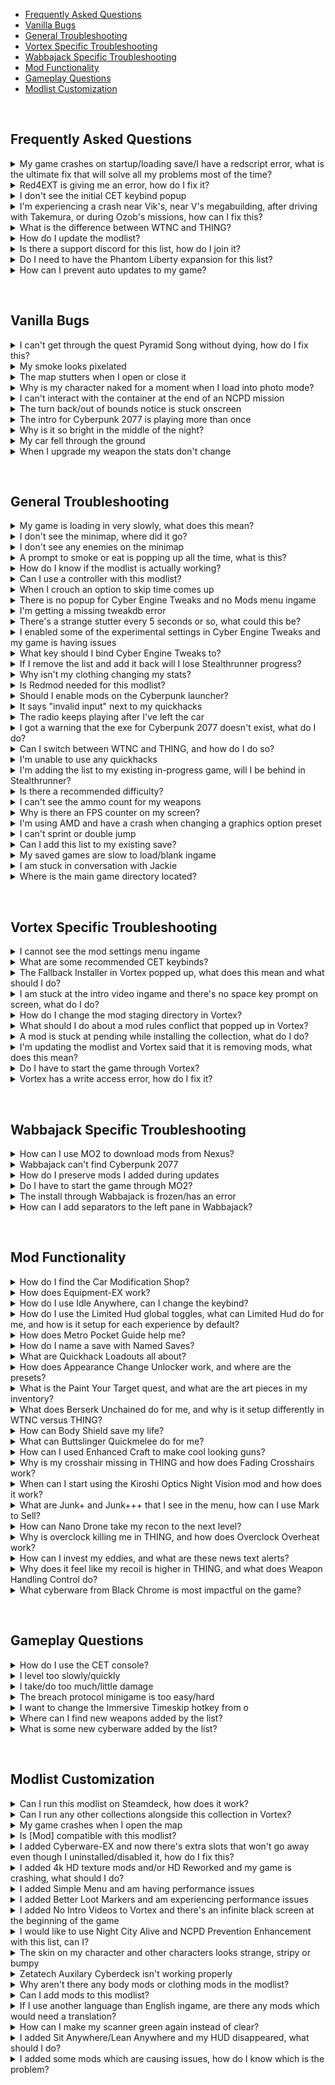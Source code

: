 - [Frequently Asked Questions](#frequently-asked-questions)
- [Vanilla Bugs](#vanilla-bugs)
- [General Troubleshooting](#general-troubleshooting)
- [Vortex Specific Troubleshooting](#vortex-specific-troubleshooting)
- [Wabbajack Specific Troubleshooting](#wabbajack-specific-troubleshooting)
- [Mod Functionality](#mod-functionality)
- [Gameplay Questions](#gameplay-questions)
- [Modlist Customization](#modlist-customization)

&#10240;

## Frequently Asked Questions

<details>
  <summary>My game crashes on startup/loading save/I have a redscript error, what is the ultimate fix that will solve all my problems most of the time?</summary>

![blue line](https://i.imgur.com/zRMDA4a.png)
  
Go side of Vortex and on the grey bar and click on **"Settings"**

![Redmod 1](https://i.imgur.com/ilpBWRY.png)

In the middle top of Vortex click on **"V2077 Settings"** and ensure that **"Automatically convert old-style 'archive' mods to REDmods on install"** is greyed out and not active

![Redmod 2](https://i.imgur.com/iSYsHmn.png)

![Redmod 3](https://i.imgur.com/nhjRZnF.png)

Left click on the grey part of any mod on the list in the mods section of Vortex to highlight the mod

![test1](https://i.imgur.com/dQX1fI9.png)

Now hit Control + A to highlight all mods and bring up a white bar at the bottom of Vortex. On this bar click Remove on the left side of it

![test2](https://i.imgur.com/AEc8cwh.png)

On the popup that comes up, ensure that delete archives checkbox is Not Ticked, and then click the orange Remove button on the bottom right

![test3](https://i.imgur.com/pI1ojet.png)

You will now see all the mods uninstalled and in blue in Vortex. If you see this, close out of Vortex.

![test4](https://i.imgur.com/mbWyDJX.png)

Go to your main Cyberpunk 2077 directory and delete the **all** folders except for **"archive"**

![tes5](https://i.imgur.com/AXG7U40.png)

Additionally delete the **"mod"** folder in **"Cyberpunk 2077/archive/pc/"**

![tes6](https://i.imgur.com/YW0s73X.png)

Now make sure you go and verify your game files through **Steam**, **GOG** or **Epic** so that it will reacquire the missing game files and get you back to a vanilla install, clearing the script error. Once the files are installed by your launcher, go to the website for the collection and add it to Vortex

![tes8](https://i.imgur.com/TLBR53V.png)

It will now install using the archives you had previously, so it won't need to download anything.
  
![blue line](https://i.imgur.com/zRMDA4a.png)
  
</details>

<details>
  <summary>Red4EXT is giving me an error, how do I fix it?</summary>
  
  ![blue line](https://i.imgur.com/zRMDA4a.png)
  
test

  ![blue line](https://i.imgur.com/zRMDA4a.png)
  
</details>

<details>
  <summary>I don't see the initial CET keybind popup</summary>
  
  ![blue line](https://i.imgur.com/zRMDA4a.png)
  
test

  ![blue line](https://i.imgur.com/zRMDA4a.png)
  
</details>

<details>
  <summary>I'm experiencing a crash near Vik's, near V's megabuilding, after driving with Takemura, or during Ozob's missions, how can I fix this?</summary>

   ![blue line](https://i.imgur.com/zRMDA4a.png)
  
test

  ![blue line](https://i.imgur.com/zRMDA4a.png)
  
</details>

<details>
  <summary>What is the difference between WTNC and THING?</summary>
  
  ![blue line](https://i.imgur.com/zRMDA4a.png)
  
test

  ![blue line](https://i.imgur.com/zRMDA4a.png)
  
</details>

<details>
  <summary>How do I update the modlist?</summary>
  
  ![blue line](https://i.imgur.com/zRMDA4a.png)
  
test

  ![blue line](https://i.imgur.com/zRMDA4a.png)
  
</details>

<details>
  <summary>Is there a support discord for this list, how do I join it?</summary>
  
  ![blue line](https://i.imgur.com/zRMDA4a.png)
  
test

  ![blue line](https://i.imgur.com/zRMDA4a.png)
  
</details>

<details>
  <summary>Do I need to have the Phantom Liberty expansion for this list?</summary>

   ![blue line](https://i.imgur.com/zRMDA4a.png)
  
test

  ![blue line](https://i.imgur.com/zRMDA4a.png)
  
</details>

<details>
  <summary>How can I prevent auto updates to my game?</summary>

  ![blue line](https://i.imgur.com/zRMDA4a.png)
  
Consult this guide on the [Modding Wiki](https://wiki.redmodding.org/cyberpunk-2077-modding/for-mod-users/users-modding-cyberpunk-2077/users-downgrading-preventing-auto-updates)

![blue line](https://i.imgur.com/zRMDA4a.png)
  
</details>

&#10240;

## Vanilla Bugs

<details>
  <summary>I can't get through the quest Pyramid Song without dying, how do I fix this?</summary>

   ![blue line](https://i.imgur.com/zRMDA4a.png)
  
test

  ![blue line](https://i.imgur.com/zRMDA4a.png)
  
</details>

<details>
  <summary>My smoke looks pixelated</summary>

   ![blue line](https://i.imgur.com/zRMDA4a.png)
  
test

  ![blue line](https://i.imgur.com/zRMDA4a.png)
  
</details>

<details>
  <summary>The map stutters when I open or close it</summary>

   ![blue line](https://i.imgur.com/zRMDA4a.png)
  
test

  ![blue line](https://i.imgur.com/zRMDA4a.png)
  
</details>

<details>
  <summary>Why is my character naked for a moment when I load into photo mode?</summary>

   ![blue line](https://i.imgur.com/zRMDA4a.png)
  
test

  ![blue line](https://i.imgur.com/zRMDA4a.png)
  
</details>

<details>
  <summary>I can't interact with the container at the end of an NCPD mission</summary>

   ![blue line](https://i.imgur.com/zRMDA4a.png)
  
test

  ![blue line](https://i.imgur.com/zRMDA4a.png)
  
</details>

<details>
  <summary>The turn back/out of bounds notice is stuck onscreen</summary>

   ![blue line](https://i.imgur.com/zRMDA4a.png)
  
test

  ![blue line](https://i.imgur.com/zRMDA4a.png)
  
</details>

<details>
  <summary>The intro for Cyberpunk 2077 is playing more than once</summary>

   ![blue line](https://i.imgur.com/zRMDA4a.png)
  
test

  ![blue line](https://i.imgur.com/zRMDA4a.png)
  
</details>

<details>
  <summary>Why is it so bright in the middle of the night?</summary>

  ![blue line](https://i.imgur.com/zRMDA4a.png)
  
  This is a vanilla game error and has been reported to CDPR, hopefully they will patch this in the future

  ![blue line](https://i.imgur.com/zRMDA4a.png)
  
</details>

<details>
  <summary>My car fell through the ground</summary>

  ![blue line](https://i.imgur.com/zRMDA4a.png)
  
  This is a vanilla game error and has been reported to CDPR, hopefully they will patch this in the future

  ![blue line](https://i.imgur.com/zRMDA4a.png)
  
</details>

<details>
  <summary>When I upgrade my weapon the stats don't change</summary>

  ![blue line](https://i.imgur.com/zRMDA4a.png)
  
  If you notice this happening on the crafting screen, don't continue to try to upgrade the gun. Reload your save and the issue will be resolved

  ![blue line](https://i.imgur.com/zRMDA4a.png)
  
</details>

&#10240;

## General Troubleshooting

<details>
  <summary>My game is loading in very slowly, what does this mean?</summary>

   ![blue line](https://i.imgur.com/zRMDA4a.png)
  
test

  ![blue line](https://i.imgur.com/zRMDA4a.png)
  
</details>

<details>
  <summary>I don't see the minimap, where did it go?</summary>

   ![blue line](https://i.imgur.com/zRMDA4a.png)
  
test

  ![blue line](https://i.imgur.com/zRMDA4a.png)
  
</details>

<details>
  <summary>I don't see any enemies on the minimap</summary>

   ![blue line](https://i.imgur.com/zRMDA4a.png)
  
test

  ![blue line](https://i.imgur.com/zRMDA4a.png)
  
</details>

<details>
  <summary>A prompt to smoke or eat is popping up all the time, what is this?</summary>

   ![blue line](https://i.imgur.com/zRMDA4a.png)
  
test

  ![blue line](https://i.imgur.com/zRMDA4a.png)
  
</details>

<details>
  <summary>How do I know if the modlist is actually working?</summary>

   ![blue line](https://i.imgur.com/zRMDA4a.png)
  
test

  ![blue line](https://i.imgur.com/zRMDA4a.png)
  
</details>

<details>
  <summary>Can I use a controller with this modlist?</summary>

   ![blue line](https://i.imgur.com/zRMDA4a.png)
  
test

  ![blue line](https://i.imgur.com/zRMDA4a.png)
  
</details>

<details>
  <summary>When I crouch an option to skip time comes up</summary>

   ![blue line](https://i.imgur.com/zRMDA4a.png)
  
test

  ![blue line](https://i.imgur.com/zRMDA4a.png)
  
</details>

<details>
  <summary>There is no popup for Cyber Engine Tweaks and no Mods menu ingame</summary>

   ![blue line](https://i.imgur.com/zRMDA4a.png)
  
test

  ![blue line](https://i.imgur.com/zRMDA4a.png)
  
</details>

<details>
  <summary>I'm getting a missing tweakdb error</summary>

   ![blue line](https://i.imgur.com/zRMDA4a.png)
  
test

  ![blue line](https://i.imgur.com/zRMDA4a.png)
  
</details>

<details>
  <summary>There's a strange stutter every 5 seconds or so, what could this be?</summary>

   ![blue line](https://i.imgur.com/zRMDA4a.png)
  
test

  ![blue line](https://i.imgur.com/zRMDA4a.png)
  
</details>

<details>
  <summary>I enabled some of the experimental settings in Cyber Engine Tweaks and my game is having issues</summary>

   ![blue line](https://i.imgur.com/zRMDA4a.png)
  
test

  ![blue line](https://i.imgur.com/zRMDA4a.png)
  
</details>

<details>
  <summary>What key should I bind Cyber Engine Tweaks to?</summary>

   ![blue line](https://i.imgur.com/zRMDA4a.png)
  
test

  ![blue line](https://i.imgur.com/zRMDA4a.png)
  
</details>

<details>
  <summary>If I remove the list and add it back will I lose Stealthrunner progress?</summary>

   ![blue line](https://i.imgur.com/zRMDA4a.png)
  
test

  ![blue line](https://i.imgur.com/zRMDA4a.png)
  
</details>

<details>
  <summary>Why isn't my clothing changing my stats?</summary>

   ![blue line](https://i.imgur.com/zRMDA4a.png)
  
test

  ![blue line](https://i.imgur.com/zRMDA4a.png)
  
</details>

<details>
  <summary>Is Redmod needed for this modlist?</summary>

   ![blue line](https://i.imgur.com/zRMDA4a.png)
  
test

  ![blue line](https://i.imgur.com/zRMDA4a.png)
  
</details>

<details>
  <summary>Should I enable mods on the Cyberpunk launcher?</summary>

   ![blue line](https://i.imgur.com/zRMDA4a.png)
  
test

  ![blue line](https://i.imgur.com/zRMDA4a.png)
  
</details>

<details>
  <summary>It says "invalid input" next to my quickhacks</summary>

   ![blue line](https://i.imgur.com/zRMDA4a.png)
  
test

  ![blue line](https://i.imgur.com/zRMDA4a.png)
  
</details>

<details>
  <summary>The radio keeps playing after I've left the car</summary>

   ![blue line](https://i.imgur.com/zRMDA4a.png)
  
test

  ![blue line](https://i.imgur.com/zRMDA4a.png)
  
</details>

<details>
  <summary>I got a warning that the exe for Cyberpunk 2077 doesn't exist, what do I do?</summary>

   ![blue line](https://i.imgur.com/zRMDA4a.png)
  
test

  ![blue line](https://i.imgur.com/zRMDA4a.png)
  
</details>

<details>
  <summary>Can I switch between WTNC and THING, and how do I do so?</summary>

   ![blue line](https://i.imgur.com/zRMDA4a.png)
  
test

  ![blue line](https://i.imgur.com/zRMDA4a.png)
  
</details>

<details>
  <summary>I'm unable to use any quickhacks</summary>

   ![blue line](https://i.imgur.com/zRMDA4a.png)
  
test

  ![blue line](https://i.imgur.com/zRMDA4a.png)
  
</details>

<details>
  <summary>I'm adding the list to my existing in-progress game, will I be behind in Stealthrunner?</summary>

   ![blue line](https://i.imgur.com/zRMDA4a.png)
  
test

  ![blue line](https://i.imgur.com/zRMDA4a.png)
  
</details>

<details>
  <summary>Is there a recommended difficulty?</summary>

   ![blue line](https://i.imgur.com/zRMDA4a.png)
  
test

  ![blue line](https://i.imgur.com/zRMDA4a.png)
  
</details>

<details>
  <summary>I can't see the ammo count for my weapons</summary>

   ![blue line](https://i.imgur.com/zRMDA4a.png)
  
test

  ![blue line](https://i.imgur.com/zRMDA4a.png)
  
</details>

<details>
  <summary>Why is there an FPS counter on my screen?</summary>

   ![blue line](https://i.imgur.com/zRMDA4a.png)
  
test

  ![blue line](https://i.imgur.com/zRMDA4a.png)
  
</details>

<details>
  <summary>I'm using AMD and have a crash when changing a graphics option preset</summary>

   ![blue line](https://i.imgur.com/zRMDA4a.png)
  
test

  ![blue line](https://i.imgur.com/zRMDA4a.png)
  
</details>

<details>
  <summary>I can't sprint or double jump</summary>

   ![blue line](https://i.imgur.com/zRMDA4a.png)
  
test

  ![blue line](https://i.imgur.com/zRMDA4a.png)
  
</details>

<details>
  <summary>Can I add this list to my existing save?</summary>

  ![blue line](https://i.imgur.com/zRMDA4a.png)
  
  **You can add this list to an existing vanilla save with no issues.** If you're adding this to a previously modded save, it would depend on the mods that were   associated. Sometimes mods that add items to the game through ArchiveXL can be baked into the save, and if that mod is no longer there, would cause the game to crash.
  
 ![blue line](https://i.imgur.com/zRMDA4a.png)
  
</details>

<details>
  <summary>My saved games are slow to load/blank ingame</summary>

  ![blue line](https://i.imgur.com/zRMDA4a.png)
  
  ![faq 5](https://raw.githubusercontent.com/z9er/CyberpunkTHING/main/resources/images/FAQ/faq%205.png)
  
  If you run into the error displayed above, you will want to disable cloud saves as that game setting can cause this issue.
  
  On the left side of the main menu, click on **"Settings"**
  
  ![faq 6](https://raw.githubusercontent.com/z9er/CyberpunkTHING/main/resources/images/FAQ/faq%206.png)
  
  At the top click **"Gameplay"**
  
  ![faq 7](https://raw.githubusercontent.com/z9er/CyberpunkTHING/main/resources/images/FAQ/faq%207.png)
  
  Scroll down to **"Enable cross-platform Saves"** and ensure that it is turned off
  
  ![faq 8](https://raw.githubusercontent.com/z9er/CyberpunkTHING/main/resources/images/FAQ/faq%208.png)
  
   ![blue line](https://i.imgur.com/zRMDA4a.png)
  
</details>

<details>
  <summary>I am stuck in conversation with Jackie</summary>

  ![blue line](https://i.imgur.com/zRMDA4a.png)
  
  You're sitting sharing a nice moment pondering the future's opportunities with Jackie at the food stand outside of your apartment, and you need to call the car in order to "feel the factory new ride". If your hints are disabled it won't tell you what to do, but you'll want to call your vehicle, default keybind is **"V"**
  
  ![faq 21](https://raw.githubusercontent.com/z9er/CyberpunkTHING/main/resources/images/FAQ/faq%2021.png)
  
  ![blue line](https://i.imgur.com/zRMDA4a.png)
  
</details>

<details>
  <summary>Where is the main game directory located?</summary>

  ![blue line](https://i.imgur.com/zRMDA4a.png)
  
 test
  
  ![blue line](https://i.imgur.com/zRMDA4a.png)
  
</details>

&#10240;

## Vortex Specific Troubleshooting

<details>
  <summary>I cannot see the mod settings menu ingame</summary>

  ![blue line](https://i.imgur.com/zRMDA4a.png)
  
  This is often associated with the **Vortex Redmod Autoconversion** being toggled on. It is off by default, but if it has done the autoconversion you will need to go through a process to correct this, and you will not have to redownload the associated mods. Go to the left side of Vortex to the grey bar and click on **"Settings"**
  
  ![faq 33](https://raw.githubusercontent.com/z9er/CyberpunkTHING/main/resources/images/FAQ/faq%2033.png)
  
Go to the middle top grey bar and click on **"V2077 Settings"** and ensure that **"Automatically convert old style 'archive' mods to REDmods on install"** is greyed out and is not active
  
  ![faq 34](https://raw.githubusercontent.com/z9er/CyberpunkTHING/main/resources/images/FAQ/faq%2034.png)
  
  ![faq 35](https://raw.githubusercontent.com/z9er/CyberpunkTHING/main/resources/images/FAQ/faq%2035.png)
  
Go to the left hand side of vortex and click on **"Mods"** on the grey bar
  
  ![faq 36](https://raw.githubusercontent.com/z9er/CyberpunkTHING/main/resources/images/FAQ/faq%2036.png)
  
 Left click on the mod at the top of the list in the middle of the screen to highlight it
  
  ![faq 37](https://raw.githubusercontent.com/z9er/CyberpunkTHING/main/resources/images/FAQ/faq%2037.png)
  
Scroll to the bottom mod in the list and shift + left click it in order to highlight all of the mods
  
  ![faq 38](https://raw.githubusercontent.com/z9er/CyberpunkTHING/main/resources/images/FAQ/faq%2038.png)
  
  On the white bar that has appeared at the very bottom of the list click **"Remove"**
  
  ![faq 39](https://raw.githubusercontent.com/z9er/CyberpunkTHING/main/resources/images/FAQ/faq%2039.png)
  
  In the popup that appears ensure that **"Remove Mod"** is ticked with a blue and white checkmark, but that **"Delete Archive"** remains unticked and clear
  
  ![faq 40](https://raw.githubusercontent.com/z9er/CyberpunkTHING/main/resources/images/FAQ/faq%2040.png)
  
 Click **"Remove"** at the bottom right of the popup 
  
  ![faq 41](https://raw.githubusercontent.com/z9er/CyberpunkTHING/main/resources/images/FAQ/faq%2041.png)
  
 In the next popup, tick the box for **"Apply to Recommended Mods"** so that a blue and white checkmark appears 
  
  ![faq 42](https://raw.githubusercontent.com/z9er/CyberpunkTHING/main/resources/images/FAQ/faq%2042.png)
  
  ![faq 43](https://raw.githubusercontent.com/z9er/CyberpunkTHING/main/resources/images/FAQ/faq%2043.png)
  
Then click on **"Disable"** bottom right of the grey popup  
  
  ![faq 44](https://raw.githubusercontent.com/z9er/CyberpunkTHING/main/resources/images/FAQ/faq%2044.png)
  
The list of mods will now show as **"Uninstalled"** in blue
  
  ![faq 45](https://raw.githubusercontent.com/z9er/CyberpunkTHING/main/resources/images/FAQ/faq%2045.png)
  
Scroll down to the mod **"Cyberpunk Thing"** and left click it 
  
  ![faq 46](https://raw.githubusercontent.com/z9er/CyberpunkTHING/main/resources/images/FAQ/faq%2046.png)
  
  After highlighting **"Cyberpunk Thing"** right click it and left click **"Install"**
  
  ![faq 47](https://raw.githubusercontent.com/z9er/CyberpunkTHING/main/resources/images/FAQ/faq%2047.png)
  
  In the popup that appears click **"Install Now"**
  
  ![faq 48](https://raw.githubusercontent.com/z9er/CyberpunkTHING/main/resources/images/FAQ/faq%2048.png)
  
 These steps will undo the REDmod autoconversion that vortex performed and will correct your install without you having to redownload any mods
  
  ![blue line](https://i.imgur.com/zRMDA4a.png)
  
</details>

<details>
  <summary>What are some recommended CET keybinds?</summary>

  ![blue line](https://i.imgur.com/zRMDA4a.png)
  
  Some binding recommendations for important features
  
  ![faq 49](https://raw.githubusercontent.com/z9er/CyberpunkTHING/main/resources/images/FAQ/faq%2049.png)
  
  ![blue line](https://i.imgur.com/zRMDA4a.png)
  
</details>

<details>
  <summary>The Fallback Installer in Vortex popped up, what does this mean and what should I do?</summary>

  ![blue line](https://i.imgur.com/zRMDA4a.png)
  
test

  ![blue line](https://i.imgur.com/zRMDA4a.png)
  
</details>

<details>
  <summary>I am stuck at the intro video ingame and there's no space key prompt on screen, what do I do?</summary>

  ![blue line](https://i.imgur.com/zRMDA4a.png)
  
test

  ![blue line](https://i.imgur.com/zRMDA4a.png)
  
</details>

<details>
  <summary>How do I change the mod staging directory in Vortex?</summary>

  ![blue line](https://i.imgur.com/zRMDA4a.png)
  
test

  ![blue line](https://i.imgur.com/zRMDA4a.png)
  
</details>

<details>
  <summary>What should I do about a mod rules conflict that popped up in Vortex?</summary>

  ![blue line](https://i.imgur.com/zRMDA4a.png)
  
test

  ![blue line](https://i.imgur.com/zRMDA4a.png)
  
</details>

<details>
  <summary>A mod is stuck at pending while installing the collection, what do I do?</summary>

  ![blue line](https://i.imgur.com/zRMDA4a.png)
  
test

  ![blue line](https://i.imgur.com/zRMDA4a.png)
  
</details>

<details>
  <summary>I'm updating the modlist and Vortex said that it is removing mods, what does this mean?</summary>

  ![blue line](https://i.imgur.com/zRMDA4a.png)
  
test

  ![blue line](https://i.imgur.com/zRMDA4a.png)
  
</details>

<details>
  <summary>Do I have to start the game through Vortex?</summary>

  ![blue line](https://i.imgur.com/zRMDA4a.png)
  
test

  ![blue line](https://i.imgur.com/zRMDA4a.png)
  
</details>

<details>
  <summary>Vortex has a write access error, how do I fix it?</summary>

  ![blue line](https://i.imgur.com/zRMDA4a.png)
  
test

  ![blue line](https://i.imgur.com/zRMDA4a.png)
  
</details>

&#10240;

## Wabbajack Specific Troubleshooting

<details>
  
  <summary>How can I use MO2 to download mods from Nexus?</summary>

  ![blue line](https://i.imgur.com/zRMDA4a.png)
  
  In **MO2**, click on the wrench icon on the top bar
  
  ![faq 51](https://raw.githubusercontent.com/z9er/CyberpunkTHING/main/resources/images/FAQ/faq%2051.png)
  
  In the popup click on **"Nexus"**
  
  ![faq 52](https://raw.githubusercontent.com/z9er/CyberpunkTHING/main/resources/images/FAQ/faq%2052.png)
  
  Click on **"Associate with 'Download with manager' Links"** and approve its request
  
  ![faq 53](https://raw.githubusercontent.com/z9er/CyberpunkTHING/main/resources/images/FAQ/faq%2053.png)
  
![blue line](https://i.imgur.com/zRMDA4a.png)
  
</details>

<details>
  <summary>Wabbajack can't find Cyberpunk 2077</summary>

  ![blue line](https://i.imgur.com/zRMDA4a.png)
  
  One common cause for this is the **Wabbajack** client not being on the same hard drive as the game install, another is forgetting to have **Steam** or **GOG** verify and reacquire files as part of doing a cleaning of your Cyberpunk 2077 install
  
  ![blue line](https://i.imgur.com/zRMDA4a.png)
  
</details>

<details>
  <summary>How do I preserve mods I added during updates</summary>

  ![blue line](https://i.imgur.com/zRMDA4a.png)
  
    In **MO2**, click on the disc icon in the top bar:
  
  ![faq xx](https://i.imgur.com/c1yv5LO.png)
  
  In the popup, navigate to your chosen mod. Highlight the file, verify your selection, and click open.
  
  ![faq xx](https://i.imgur.com/beTQwAS.png)
  
  In this new popup, add the modifier "[NoDelete]" to the beginning of the mod name.
  
  ![faq xx](https://i.imgur.com/KaUAyjZ.png)
  
  Verify the change from previous step within **MO2**.
  
  ![faq xx](https://i.imgur.com/TOaOVQQ.png)
  &#10240;
  
  ![blue line](https://i.imgur.com/zRMDA4a.png)
  
</details>

<details>
  <summary>Do I have to start the game through MO2?</summary>

  ![blue line](https://i.imgur.com/zRMDA4a.png)
  
test

  ![blue line](https://i.imgur.com/zRMDA4a.png)
  
</details>

<details>
  <summary>The install through Wabbajack is frozen/has an error</summary>

  ![blue line](https://i.imgur.com/zRMDA4a.png)
  
test

  ![blue line](https://i.imgur.com/zRMDA4a.png)
  
</details>

<details>
  <summary>How can I add separators to the left pane in Wabbajack?</summary>

  ![blue line](https://i.imgur.com/zRMDA4a.png)
  
test

  ![blue line](https://i.imgur.com/zRMDA4a.png)
  
</details>

&#10240;


## Mod Functionality

<details>
  <summary>How do I find the Car Modification Shop?</summary>

 ![blue line](https://i.imgur.com/zRMDA4a.png)
  
  When on your map, on the left side ensure that when on **"FILTER: CUSTOM"** that the **"DROP POINT"** section is highlighted and the wrench icon for the [Car Modification Shop](https://www.nexusmods.com/cyberpunk2077/mods/4034) will appear in Northeast Watson
  
  ![faq 28](https://raw.githubusercontent.com/z9er/CyberpunkTHING/main/resources/images/FAQ/faq%2028.png)
  ![faq 29](https://raw.githubusercontent.com/z9er/CyberpunkTHING/main/resources/images/FAQ/faq%2029.png)
  
![blue line](https://i.imgur.com/zRMDA4a.png)
  
</details>

<details>
  <summary>How does Equipment-EX work?</summary>

![blue line](https://i.imgur.com/zRMDA4a.png)

### Overview
  
- New transmog system with 50+ clothing slots
- A brand-new UI accessible from Hub menu and V's apartments
- Allows you to manage an unlimited amount of outfits with your names
- Converts your existing wardrobe sets to a new system at a first launch
- Works with vanilla and custom items

### How to Use

- The outfit manager is accessible through the new "Wardrobe" button in the Inventory menu or from wardrobe call in V's apartments
- On the right side of the screen, you will see all compatible gear grouped by slots
- By clicking on a button with three lines above the item list you can choose what items you want to see: current inventory, stash, wardrobe memory
- Clicking on any item will activate outfit mode, which applies the visuals of the selected items to your character over equipped gear
- To equip item in another slot, move cursor over the item and hold displayed hotkey (F on keyboard)
- To unequip all currently equipped items, move cursor over the preview puppet and press displayed hotkey (X on keyboard)
- On the left side of the screen, you will see a list of your outfits
- The "Save outfit" button becomes available when outfit mode is active
- To equip a previously saved outfit, just click on the name in the list
- To delete an outfit, hover over the outfit and press the hotkey from the hint (X on keyboard)
- To disable the outfit mode, you can select "No outfit" or unequip the outfit from the Inventory menu
- In photo mode, you will find the option to change outfits on the fly in the pose section

![blue line](https://i.imgur.com/zRMDA4a.png)

</details>

<details>
  <summary>How do I use Idle Anywhere, can I change the keybind?</summary>

 ![blue line](https://i.imgur.com/zRMDA4a.png)
  
Visit V's starting apartment in H10. You only need to do this once to 'activate' the mod.
Press the Sprint input while the following is true:

- Stood still (not sat, or crouched)
- Not in a moving elevator (probably can't be vehicle surf either)
- Out of combat
- Have empty hands
- Not looking directly up or down
- Not scanning (zooming is okay)

Press Sprint again to manually hide it.

The menu will also not work when controlling surveilance systems, in Brain Dances, and shouldn't work in Johnny's memories either.
If you do have/use the option while in conversation with NPCs just be aware that it can sometimes cause NPCs to sound distant/quiet during the animation(s)
  
 ![blue line](https://i.imgur.com/zRMDA4a.png)
  
</details>

<details>
  <summary>How do I use the Limited Hud global toggles, what can Limited Hud do for me, and how is it setup for each experience by default?</summary>

![blue line](https://i.imgur.com/zRMDA4a.png)
  
The mods adds two additional in-game hotkeys which you can use to toggle widgets visibility:

**Global Toggle:** global hotkey which you can use to toggle visibility for any module combination by your choice. By default it toggles Minimap, Quest Tracker and Quest Markers modules (**F8** by default).

**Minimap Toggle:** a separate hotkey to toggle minimap visibility (**F6** by default)
  
![blue line](https://i.imgur.com/zRMDA4a.png)
  
</details>

<details>
  <summary>How does Metro Pocket Guide help me?</summary>

  ![blue line](https://i.imgur.com/zRMDA4a.png)
  
- Open world map menu
- Press "Route" button at the bottom of the screen
- Select starting metro station
- Select destination station and press "Сonfirm"
- Enter the subway and follow the tracked route
  
![blue line](https://i.imgur.com/zRMDA4a.png)
  
</details>

<details>
  <summary>How do I name a save with Named Saves?</summary>

  ![blue line](https://i.imgur.com/zRMDA4a.png)
  
  You're about to create a manual save, but don't just immediately click it. If you look at the top left above that you will see where you can add a name to your save
  
  ![faq 27](https://raw.githubusercontent.com/z9er/CyberpunkTHING/main/resources/images/FAQ/faq%2027.png)
  
 ![blue line](https://i.imgur.com/zRMDA4a.png)
  
</details>

<details>
  <summary>What are Quickhack Loadouts all about?</summary>

  ![blue line](https://i.imgur.com/zRMDA4a.png)

Lets you set up to 5 Quickhack loadouts for your Cyberdeck with an easy to use interface in the cyberdeck equip menu. Give each loadout a custom name; save and load loadouts at any time. This mod relieves the frustration of slowly changing your equipped quickhacks every time you want to switch from combat hacks to stealth, or whatever it is you need. There are 5 loadout slots. You can rename the title of each slot by clicking on the title and typing with a keyboard.

### Saving

When you click the "Save" button, the currently equipped quickhacks are saved to that loadout, and the current name of the loadout is saved. If you save while there are no loadouts equipped, an empty loadout is saved. Saved loadouts can be overwritten, including with an empty loadout.

### Loading

When you click the "Load" button, the quickhacks stored in that loadout are equipped. If there are no quickhacks stored in the loadout, then the Load button will be disabled. When you hover over a Load button, a tooltip displays the quickhacks in the loadout.

![loading image](https://i.imgur.com/c0rF9qF.png)
  
 ![blue line](https://i.imgur.com/zRMDA4a.png)
  
</details>

<details>
  <summary>How does Appearance Change Unlocker work, and where are the presets?</summary>
  
  ![blue line](https://i.imgur.com/zRMDA4a.png)
  
test

  ![blue line](https://i.imgur.com/zRMDA4a.png)
  
</details>

<details>
  <summary>What is the Paint Your Target quest, and what are the art pieces in my inventory?</summary>
  
  ![blue line](https://i.imgur.com/zRMDA4a.png)
  
test

  ![blue line](https://i.imgur.com/zRMDA4a.png)
  
</details>

<details>
  <summary>What does Berserk Unchained do for me, and why is it setup differently in WTNC versus THING?</summary>
  
  ![blue line](https://i.imgur.com/zRMDA4a.png)
  
test

  ![blue line](https://i.imgur.com/zRMDA4a.png)
  
</details>

<details>
  <summary>How can Body Shield save my life?</summary>
  
  ![blue line](https://i.imgur.com/zRMDA4a.png)
  
test

  ![blue line](https://i.imgur.com/zRMDA4a.png)
  
</details>

<details>
  <summary>What can Buttslinger Quickmelee do for me?</summary>
  
  ![blue line](https://i.imgur.com/zRMDA4a.png)
  
test

  ![blue line](https://i.imgur.com/zRMDA4a.png)
  
</details>

<details>
  <summary>How can I used Enhanced Craft to make cool looking guns?</summary>
  
  ![blue line](https://i.imgur.com/zRMDA4a.png)
  
test

  ![blue line](https://i.imgur.com/zRMDA4a.png)
  
</details>

<details>
  <summary>Why is my crosshair missing in THING and how does Fading Crosshairs work?</summary>
  
  ![blue line](https://i.imgur.com/zRMDA4a.png)
  
test

  ![blue line](https://i.imgur.com/zRMDA4a.png)
  
</details>

<details>
  <summary>When can I start using the Kiroshi Optics Night Vision mod and how does it work?</summary>
  
  ![blue line](https://i.imgur.com/zRMDA4a.png)
  
test

  ![blue line](https://i.imgur.com/zRMDA4a.png)
  
</details>

<details>
  <summary>What are Junk+ and Junk+++ that I see in the menu, how can I use Mark to Sell?</summary>
  
  ![blue line](https://i.imgur.com/zRMDA4a.png)
  
test

  ![blue line](https://i.imgur.com/zRMDA4a.png)
  
</details>

<details>
  <summary>How can Nano Drone take my recon to the next level?</summary>
  
  ![blue line](https://i.imgur.com/zRMDA4a.png)
  
test

  ![blue line](https://i.imgur.com/zRMDA4a.png)
  
</details>

<details>
  <summary>Why is overclock killing me in THING, and how does Overclock Overheat work?</summary>
  
  ![blue line](https://i.imgur.com/zRMDA4a.png)
  
test

  ![blue line](https://i.imgur.com/zRMDA4a.png)
  
</details>

<details>
  <summary>How can I invest my eddies, and what are these news text alerts?</summary>
  
  ![blue line](https://i.imgur.com/zRMDA4a.png)
  
test

  ![blue line](https://i.imgur.com/zRMDA4a.png)
  
</details>

<details>
  <summary>Why does it feel like my recoil is higher in THING, and what does Weapon Handling Control do?</summary>
  
  ![blue line](https://i.imgur.com/zRMDA4a.png)
  
test

  ![blue line](https://i.imgur.com/zRMDA4a.png)
  
</details>

<details>
  <summary>What cyberware from Black Chrome is most impactful on the game?</summary>
  
  ![blue line](https://i.imgur.com/zRMDA4a.png)
  
test

  ![blue line](https://i.imgur.com/zRMDA4a.png)
  
</details>

&#10240;

## Gameplay Questions

<details>
  <summary>How do I use the CET console?</summary>

  ![blue line](https://i.imgur.com/zRMDA4a.png)
  
  You can find a guide on some useful CET console commands [here](https://wiki.redmodding.org/cyber-engine-tweaks/console/how-do-i)
  
   ![blue line](https://i.imgur.com/zRMDA4a.png)
  
</details>

<details>
  <summary>I level too slowly/quickly</summary>

  ![blue line](https://i.imgur.com/zRMDA4a.png)
  
  Adjustments to leveling can be made by going to **"Mods"** in the main menu
  
  ![faq 57](https://raw.githubusercontent.com/z9er/CyberpunkTHING/main/resources/images/FAQ/faq%2057.png)
  
  Go to **"RMK Mods"**
  
  ![faq 58](https://raw.githubusercontent.com/z9er/CyberpunkTHING/main/resources/images/FAQ/faq%2058.png)
  
  Scroll to **"Simple XP Multiplier"** and adjust any values to your liking
  
  ![faq 59](https://raw.githubusercontent.com/z9er/CyberpunkTHING/main/resources/images/FAQ/faq%2059.png)
  
  ![blue line](https://i.imgur.com/zRMDA4a.png)
  
</details>

<details>
  <summary>I take/do too much/little damage</summary>

  ![blue line](https://i.imgur.com/zRMDA4a.png)
  
  Adjustments to damage taken or done can be made by going to **"Mods"** in the main menu
  
  ![faq 60](https://raw.githubusercontent.com/z9er/CyberpunkTHING/main/resources/images/FAQ/faq%2060.png)
  
  Go to **"DMG. SCALING"**
  
  ![faq 61](https://i.imgur.com/JsM1FLQ.png)
  
  Scroll to the **"Damage to NPC Multiplier"** or **"Damage to Player Multiplier"** and adjust any values to your liking
  
  ![faq 62](https://raw.githubusercontent.com/z9er/CyberpunkTHING/main/resources/images/FAQ/faq%2062.png)
  ![faq 63](https://raw.githubusercontent.com/z9er/CyberpunkTHING/main/resources/images/FAQ/faq%2063.png)
  
  ![blue line](https://i.imgur.com/zRMDA4a.png)
  
</details>

<details>
  <summary>The breach protocol minigame is too easy/hard</summary>

  ![blue line](https://i.imgur.com/zRMDA4a.png)
  
  Adjustments to the breach protocol can be made by going to **"Mods"** in the main menu
  
  ![faq 64](https://raw.githubusercontent.com/z9er/CyberpunkTHING/main/resources/images/FAQ/faq%2064.png)
  
  Go to **"RMK Mods"**
  
  ![faq 65](https://raw.githubusercontent.com/z9er/CyberpunkTHING/main/resources/images/FAQ/faq%2065.png)
  
  Scroll to the **"Challenging Breach Minigame"** and adjust any values to your liking
  
  ![faq 66](https://raw.githubusercontent.com/z9er/CyberpunkTHING/main/resources/images/FAQ/faq%2066.png)
  
  ![blue line](https://i.imgur.com/zRMDA4a.png)
  
</details>

<details>
  <summary>I want to change the Immersive Timeskip hotkey from o</summary>
 
![blue line](https://i.imgur.com/zRMDA4a.png)
  
  ```
  FOR VORTEX USERS
  ```
  
  In your main Cyberpunk 2077 directory, navigate to **"r6\input"** and open **"ImmersiveTimeskip.xml**
  
  ![faq 71](https://raw.githubusercontent.com/z9er/CyberpunkTHING/main/resources/images/FAQ/faq%2071.png)
  
  ```
  FOR WABBAJACK USERS
  ```
  
  In **MO2** in the left panel left click **"Immersive Timeskip"** to highlight it, then right click it and select **"Open in Explorer"**
  
  ![faq 72](https://raw.githubusercontent.com/z9er/CyberpunkTHING/main/resources/images/FAQ/faq%2072.png)
  
  Navigate to **"Root\r6\Input"**
  
  ![faq 73](https://raw.githubusercontent.com/z9er/CyberpunkTHING/main/resources/images/FAQ/faq%2073.png)
  
  ```
  Continued for Both
  ```
  
  **"ImmersiveTimeskip.xml** can be customized to choose whatever keybinds you would like, [a full list of CDPR's method for key naming here](https://pastebin.com/nsQ1cqi8)
  
  ![faq 74](https://raw.githubusercontent.com/z9er/CyberpunkTHING/main/resources/images/FAQ/faq%2074.png)
  
![blue line](https://i.imgur.com/zRMDA4a.png)
  
</details>

<details>
  <summary>Where can I find new weapons added by the list?</summary>

  ![blue line](https://i.imgur.com/zRMDA4a.png)
  
test

  ![blue line](https://i.imgur.com/zRMDA4a.png)
  
</details>

<details>
  <summary>What is some new cyberware added by the list?</summary>

  ![blue line](https://i.imgur.com/zRMDA4a.png)
  
test

  ![blue line](https://i.imgur.com/zRMDA4a.png)
  
</details>

&#10240;


## Modlist Customization

<details>
  <summary>Can I run this modlist on Steamdeck, how does it work?</summary>

   ![blue line](https://i.imgur.com/zRMDA4a.png)
  
test

  ![blue line](https://i.imgur.com/zRMDA4a.png)
  
</details>

<details>
  <summary>Can I run any other collections alongside this collection in Vortex?</summary>

  ![blue line](https://i.imgur.com/zRMDA4a.png)
  
test

  ![blue line](https://i.imgur.com/zRMDA4a.png)
  
</details>

<details>
  <summary>My game crashes when I open the map</summary>

  ![blue line](https://i.imgur.com/zRMDA4a.png)
  
  This is associated with a **Reshade** version issue. As this list does not include and is not tested for any reshade, adding one is at your own risk, and this is one of a multitude of issues that can arise in using one
  
   ![blue line](https://i.imgur.com/zRMDA4a.png)
  
</details>

<details>
  <summary>Is [Mod] compatible with this modlist?</summary>

  ![blue line](https://i.imgur.com/zRMDA4a.png)
  
test

  ![blue line](https://i.imgur.com/zRMDA4a.png)
  
</details>

<details>
  <summary>I added Cyberware-EX and now there's extra slots that won't go away even though I uninstalled/disabled it, how do I fix this?</summary>

  ![blue line](https://i.imgur.com/zRMDA4a.png)
  
test

  ![blue line](https://i.imgur.com/zRMDA4a.png)
  
</details>

<details>
  <summary>I added 4k HD texture mods and/or HD Reworked and my game is crashing, what should I do?</summary>

   ![blue line](https://i.imgur.com/zRMDA4a.png)
  
test

  ![blue line](https://i.imgur.com/zRMDA4a.png)
  
</details>

<details>
  <summary>I added Simple Menu and am having performance issues</summary>

   ![blue line](https://i.imgur.com/zRMDA4a.png)
  
test

  ![blue line](https://i.imgur.com/zRMDA4a.png)
  
</details>

<details>
  <summary>I added Better Loot Markers and am experiencing performance issues</summary>

   ![blue line](https://i.imgur.com/zRMDA4a.png)
  
test

  ![blue line](https://i.imgur.com/zRMDA4a.png)
  
</details>

<details>
  <summary>I added No Intro Videos to Vortex and there's an infinite black screen at the beginning of the game</summary>

   ![blue line](https://i.imgur.com/zRMDA4a.png)
  
test

  ![blue line](https://i.imgur.com/zRMDA4a.png)
  
</details>

<details>
  <summary>I would like to use Night City Alive and NCPD Prevention Enhancement with this list, can I?</summary>

   ![blue line](https://i.imgur.com/zRMDA4a.png)
  
test

  ![blue line](https://i.imgur.com/zRMDA4a.png)
  
</details>

<details>
  <summary>The skin on my character and other characters looks strange, stripy or bumpy</summary>

   ![blue line](https://i.imgur.com/zRMDA4a.png)
  
test

  ![blue line](https://i.imgur.com/zRMDA4a.png)
  
</details>

<details>
  <summary>Zetatech Auxilary Cyberdeck isn't working properly</summary>

   ![blue line](https://i.imgur.com/zRMDA4a.png)
  
test

  ![blue line](https://i.imgur.com/zRMDA4a.png)
  
</details>

<details>
  <summary>Why aren't there any body mods or clothing mods in the modlist?</summary>

   ![blue line](https://i.imgur.com/zRMDA4a.png)
  
test

  ![blue line](https://i.imgur.com/zRMDA4a.png)
  
</details>

<details>
  <summary>Can I add mods to this modlist?</summary>

   ![blue line](https://i.imgur.com/zRMDA4a.png)
  
test

  ![blue line](https://i.imgur.com/zRMDA4a.png)
  
</details>

<details>
  <summary>If I use another language than English ingame, are there any mods which would need a translation?</summary>

   ![blue line](https://i.imgur.com/zRMDA4a.png)
  
test

  ![blue line](https://i.imgur.com/zRMDA4a.png)
  
</details>

<details>
  <summary>How can I make my scanner green again instead of clear?</summary>

   ![blue line](https://i.imgur.com/zRMDA4a.png)
  
test

  ![blue line](https://i.imgur.com/zRMDA4a.png)
  
</details>

<details>
  <summary>I added Sit Anywhere/Lean Anywhere and my HUD disappeared, what should I do?</summary>

  ![blue line](https://i.imgur.com/zRMDA4a.png)
  
 This is actually a vanilla bug. There are certain areas of the game that can bug out your hud (an example of this would be the door leading to enemies in the Scav Haunt at the beginning of the game). This can also happen with UI elements getting stuck on your screen, like the out of bounds message. There's an easy fix to this: save your game and reload it and the UI is refreshed.

 ![blue line](https://i.imgur.com/zRMDA4a.png)
  
</details>

<details>
  <summary>I added some mods which are causing issues, how do I know which is the problem?</summary>

  ![blue line](https://i.imgur.com/zRMDA4a.png)
  
Learn how to bisect with the [Modding Wiki](https://wiki.redmodding.org/cyberpunk-2077-modding/for-mod-users/user-guide-troubleshooting#finding-the-broken-mod-bisecting)

![blue line](https://i.imgur.com/zRMDA4a.png)
  
</details>
